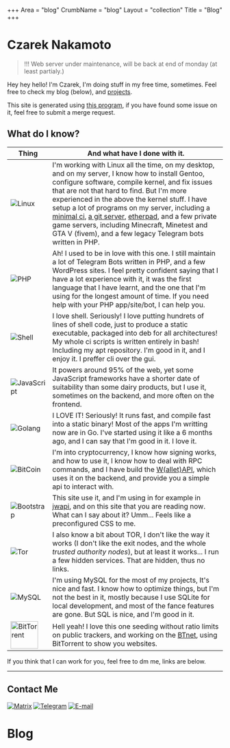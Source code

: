 +++
Area = "blog"
CrumbName = "blog"
Layout = "collection"
Title = "Blog"
+++

# Czarek Nakamoto

> !!! Web server under maintenance, will be back at end of monday (at least partialy.)

Hey hey hello! I'm Czarek, I'm doing stuff in my free time, sometimes. Feel free to check my blog (below), and [projects](/projects/).

This site is generated using [this program](https://git.mrcyjanek.net/mrcyjanek/mysite), if you have found some issue on it, feel free to submit a merge request.

## What do I know?

| Thing                                             | And what have I done with it. |
| ------------------------------------------------- | ----------------------------- |
| ![Linux](/static/icons/linux-icon.svg)            | I'm working with Linux all the time, on my desktop, and on my server, I know how to install Gentoo, configure software, compile kernel, and fix issues that are not that hard to find. But I'm more experienced in the above the kernel stuff. I have setup a lot of programs on my server, including a [minimal ci](https://ci.mrcyjanek.net/), [a git server](//git.mrcyjanek.net), [etherpad](https://pad.mrcyjanek.net/), and a few private game servers, including Minecraft, Minetest and GTA V (fivem), and a few legacy Telegram bots written in PHP. |
| ![PHP](/static/icons/php-icon.svg)                | Ah! I used to be in love with this one. I still maintain a lot of Telegram Bots written in PHP, and a few WordPress sites. I feel pretty confident saying that I have a lot experience with it, it was the first language that I have learnt, and the one that I'm using for the longest amount of time. If you need help with your PHP app/site/bot, I can help you. |
| ![Shell](/static/icons/gnu_bash-icon.svg)         | I love shell. Seriously! I love putting hundrets of lines of shell code, just to produce a static executable, packaged into deb for all architectures! My whole ci scripts is written entirely in bash! Including my apt repository. I'm good in it, and I enjoy it. I preffer cli over the gui. |
| ![JavaScript](/static/icons/javascript-icon.svg)  | It powers around 95% of the web, yet some JavaScript frameworks have a shorter date of suitability than some dairy products, but I use it, sometimes on the backend, and more often on the frontend.  |
| ![Golang](/static/icons/golang-icon.svg)          | I LOVE IT! Seriously! It runs fast, and compile fast into a static binary! Most of the apps I'm writting now are in Go. I've started using it like a 6 months ago, and I can say that I'm good in it. I love it. |
| ![BitCoin](/static/icons/bitcoin-icon.svg)        | I'm into cryptocurrency, I know how signing works, and how to use it, I know how to deal with RPC commands, and I have build the [W(allet)API](https://mrcyjanek.net/wapi/), which uses it on the backend, and provide you a simple api to interact with. |
| ![Bootstrap](/static/icons/getbootstrap-icon.svg) | This site use it, and I'm using in for example in [jwapi](https://git.mrcyjanek.net/mrcyjanek/jwapi), and on this site that you are reading now. What can I say about it? Umm... Feels like a preconfigured CSS to me. |
| ![Tor](/static/icons/torproject-icon.svg)         | I also know a bit about TOR, I don't like the way it works (I don't like the exit nodes, and the whole _trusted authority nodes_), but at least it works... I run a few hidden services. That are hidden, thus no links. |
| ![MySQL](/static/icons/mysql-icon.svg)            | I'm using MySQL for the most of my projects, It's nice and fast. I know how to optimize things, but I'm not the best in it, mostly because I use SQLite for local development, and most of the fance features are gone. But SQL is nice, and I'm good in it. | 
| <img alt="BitTorrent" src="/static/icons/libre-brand-bittorrent.svg" width="64px"> | Hell yeah! I love this one seeding without ratio limits on public trackers, and working on the [BTnet](/tags/btnet/), using BitTorrent to show you websites. |

If you think that I can work for you, feel free to dm me, links are below.

-------------

## Contact Me

[![Matrix](/static/icons/matrix-icon.svg)](https://matrix.to/#/@cyjan:mrcyjanek.net)
[![Telegram](/static/icons/telegram-icon.svg)](https://t.me/mrcyjanek)
[![E-mail](/static/icons/mailgun-icon.svg)](mailto:cyjan@mrcyjanek.net)

# Blog

<!--
 Icons by: vectorlogo.zone
-->